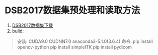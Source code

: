 DSB2017数据集预处理和读取方法
=================================

1. [DSB2017数据集下载](https://www.kaggle.com/c/data-science-bowl-2017)<br>
2. build:
>安装:
>CUDA9.0
>CUDNN7.0
>anaconda3-5.1.0(3.6.4)
>命令:
>pip install opencv-python
>pip install simpleITK
>pip install pydicom

